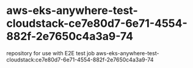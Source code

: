 # aws-eks-anywhere-test-cloudstack-ce7e80d7-6e71-4554-882f-2e7650c4a3a9-74
repository for use with E2E test job aws-eks-anywhere-test-cloudstack:ce7e80d7-6e71-4554-882f-2e7650c4a3a9-74
